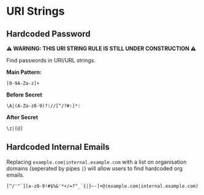 # URI Strings

## Hardcoded Password

**⚠️ WARNING: THIS URI STRING RULE IS STILL UNDER CONSTRUCTION ⚠️**

Find passwords in URI/URL strings.

**Main Pattern:**

```
[0-9A-Za-z]+
```

**Before Secret**

```
\A|(A-Za-z0-9)?://[^/?#:]*:
```

**After Secret**

```
\z|[@]
```

## Hardcoded Internal Emails

Replacing `example.com|internal.example.com` with a list on organisation domains (seperated by pipes `|`) will allow users to find hardcoded org emails.

```
[^/'"`][a-z0-9!#$%&'*+/=?^_`{|}~-]+@(example.com|internal.example.com)
```
